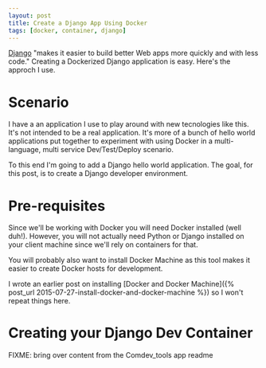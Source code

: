 ```yaml
---
layout: post
title: Create a Django App Using Docker
tags: [docker, container, django]
---
```


[Django](https://www.djangoproject.com/) "makes it easier to build
better Web apps more quickly and with less code." Creating a
Dockerized Django application is easy. Here's the approch I use.

# Scenario

I have a an application I use to play around with new tecnologies like
this. It's not intended to be a real application. It's more of a bunch
of hello world applications put together to experiment with using
Docker in a multi-language, multi service Dev/Test/Deploy scenario. 

To this end I'm going to add a Django hello world application. The
goal, for this post, is to create a Django developer environment.

# Pre-requisites

Since we'll be working with Docker you will need Docker installed
(well duh!). However, you will not actually need Python or Django
installed on your client machine since we'll rely on containers for
that.

You will probably also want to install Docker Machine as this tool
makes it easier to create Docker hosts for development.

I wrote an earlier post on installing
[Docker and Docker Machine]({% post_url 2015-07-27-install-docker-and-docker-machine %}) so I won't
repeat things here.

# Creating your Django Dev Container



FIXME: bring over content from the Comdev_tools app readme